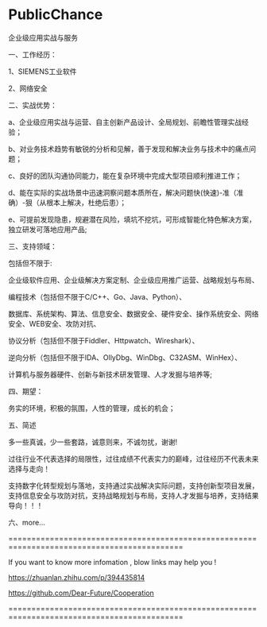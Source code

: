 # PublicChance

企业级应用实战与服务


一、工作经历：

1、SIEMENS工业软件

2、网络安全



二、实战优势：

a、企业级应用实战与运营、自主创新产品设计、全局规划、前瞻性管理实战经验；

b、对业务技术趋势有敏锐的分析和见解，善于发现和解决业务与技术中的痛点问题；

c、良好的团队沟通协同能力，能在复杂环境中完成大型项目顺利推进工作；

d、能在实际的实战场景中迅速洞察问题本质所在，解决问题快(快速)-准（准确）-狠（从根本上解决，杜绝后患）；

e、可提前发现隐患，规避潜在风险，填坑不挖坑，可形成智能化特色解决方案，独立研发可落地应用产品;




三、支持领域：

包括但不限于:

企业级软件应用、企业级解决方案定制、企业级应用推广运营、战略规划与布局、

编程技术（包括但不限于C/C++、Go、Java、Python）、

数据库、系统架构、算法、信息安全、数据安全、硬件安全、操作系统安全、网络安全、WEB安全、攻防对抗、

协议分析（包括但不限于Fiddler、Httpwatch、Wireshark）、

逆向分析（包括但不限于IDA、OllyDbg、WinDbg、C32ASM、WinHex）、

计算机与服务器硬件、创新与新技术研发管理、人才发掘与培养等;



四、期望：

务实的环境，积极的氛围，人性的管理，成长的机会；



五、简述

多一些真诚，少一些套路，诚意则来，不诚勿扰，谢谢!

过往行业不代表选择的局限性，过往成绩不代表实力的巅峰，过往经历不代表未来选择与走向！


支持数字化转型规划与落地，支持通过实战解决实际问题，支持创新型项目发展，支持信息安全与攻防对抗，支持战略规划与布局，支持人才发掘与培养，支持结果导向！！！



六、more... 

============================================================================================


If you want to know more infomation , blow links may help you !

https://zhuanlan.zhihu.com/p/394435814

https://github.com/Dear-Future/Cooperation

============================================================================================
